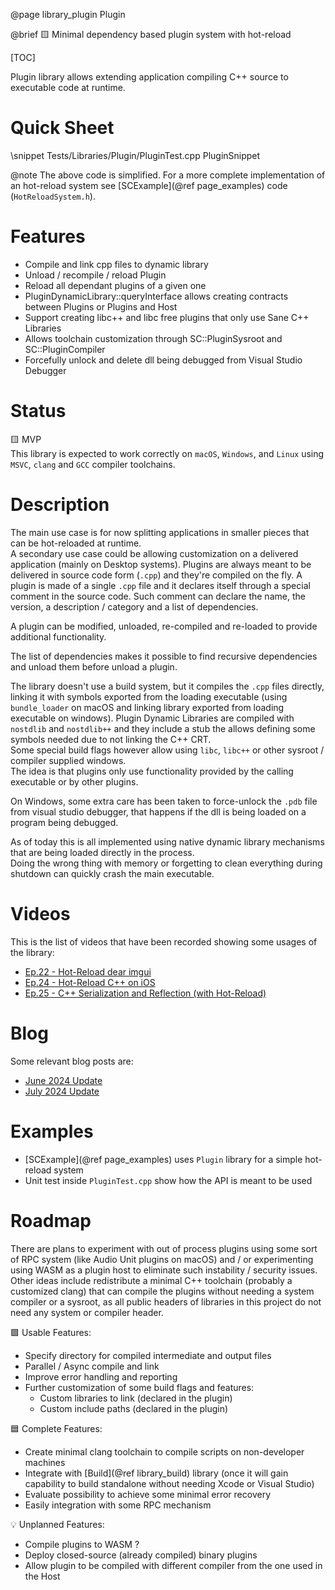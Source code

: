 @page library_plugin Plugin

@brief 🟨 Minimal dependency based plugin system with hot-reload

[TOC]

Plugin library allows extending application compiling C++ source to executable code at runtime.

# Quick Sheet

\snippet Tests/Libraries/Plugin/PluginTest.cpp PluginSnippet

@note The above code is simplified. For a more complete implementation of an hot-reload system see [SCExample](@ref page_examples) code (`HotReloadSystem.h`).

# Features
- Compile and link cpp files to dynamic library
- Unload / recompile / reload Plugin
- Reload all dependant plugins of a given one
- PluginDynamicLibrary::queryInterface allows creating contracts between Plugins or Plugins and Host
- Support creating libc++ and libc free plugins that only use Sane C++ Libraries
- Allows toolchain customization through SC::PluginSysroot and SC::PluginCompiler
- Forcefully unlock and delete dll being debugged from Visual Studio Debugger

# Status
🟨 MVP  
This library is expected to work correctly on `macOS`, `Windows`, and `Linux` using `MSVC`, `clang` and `GCC` compiler toolchains.

# Description
The main use case is for now splitting applications in smaller pieces that can be hot-reloaded at runtime.  
A secondary use case could be allowing customization on a delivered application (mainly on Desktop systems).
Plugins are always meant to be delivered in source code form (`.cpp`) and they're compiled on the fly.
A plugin is made of a single `.cpp` file and it declares itself through a special comment in the source code.
Such comment can declare the name, the version, a description / category and a list of dependencies.  

A plugin can be modified, unloaded, re-compiled and re-loaded to provide additional functionality.

The list of dependencies makes it possible to find recursive dependencies and unload them before unload a plugin.

The library doesn't use a build system, but it compiles the `.cpp` files directly, linking it with symbols exported from
the loading executable (using `bundle_loader` on macOS and linking library exported from loading executable on windows).
Plugin Dynamic Libraries are compiled with `nostdlib` and `nostdlib++` and they include a stub the allows defining some symbols needed due to not linking the C++ CRT.  
Some special build flags however allow using `libc`, `libc++` or other sysroot / compiler supplied windows.  
The idea is that plugins only use functionality provided by the calling executable or by other plugins.

On Windows, some extra care has been taken to force-unlock the `.pdb` file from visual studio debugger, that happens if the dll is being loaded on a program being debugged.

As of today this is all implemented using native dynamic library mechanisms that are being loaded directly in the process.  
Doing the wrong thing with memory or forgetting to clean everything during shutdown can quickly crash the main executable.

# Videos

This is the list of videos that have been recorded showing some usages of the library:

- [Ep.22 - Hot-Reload dear imgui](https://www.youtube.com/watch?v=BXybEWvSpGU)
- [Ep.24 - Hot-Reload C++ on iOS](https://www.youtube.com/watch?v=6DfykfYCQdY)
- [Ep.25 - C++ Serialization and Reflection (with Hot-Reload)](https://www.youtube.com/watch?v=d7DXxC6xG_A)

# Blog

Some relevant blog posts are:

- [June 2024 Update](https://pagghiu.github.io/site/blog/2024-06-30-SaneCppLibrariesUpdate.html)
- [July 2024 Update](https://pagghiu.github.io/site/blog/2024-07-31-SaneCppLibrariesUpdate.html)

# Examples

- [SCExample](@ref page_examples) uses `Plugin` library for a simple hot-reload system
- Unit test inside `PluginTest.cpp` show how the API is meant to be used

# Roadmap

There are plans to experiment with out of process plugins using some sort of RPC system (like Audio Unit plugins on macOS)
and / or experimenting using WASM as a plugin host to eliminate such instability / security issues.
Other ideas include redistribute a minimal C++ toolchain (probably a customized clang) that can compile
the plugins without needing a system compiler or a sysroot, as all public headers of libraries in this project do not need
any system or compiler header.

🟩 Usable Features:
- Specify directory for compiled intermediate and output files
- Parallel / Async compile and link
- Improve error handling and reporting
- Further customization of some build flags and features:
    - Custom libraries to link (declared in the plugin)
    - Custom include paths (declared in the plugin)

🟦 Complete Features:
- Create minimal clang toolchain to compile scripts on non-developer machines
- Integrate with [Build](@ref library_build) library (once it will gain capability to build standalone without needing Xcode or Visual Studio)
- Evaluate possibility to achieve some minimal error recovery
- Easily integration with some RPC mechanism

💡 Unplanned Features:
- Compile plugins to WASM ?
- Deploy closed-source (already compiled) binary plugins
- Allow plugin to be compiled with different compiler from the one used in the Host
